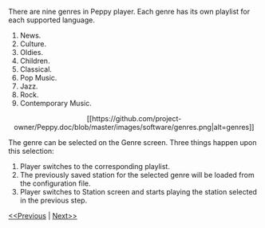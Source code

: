 There are nine genres in Peppy player. Each genre has its own playlist for each supported language.

1. News. 
2. Culture.
3. Oldies.
4. Children.
5. Classical.
6. Pop Music.
7. Jazz.
8. Rock.
9. Contemporary Music.

<p align="center">
[[https://github.com/project-owner/Peppy.doc/blob/master/images/software/genres.png|alt=genres]]
</p>

The genre can be selected on the Genre screen. Three things happen upon this selection: 

1. Player switches to the corresponding playlist. 
2. The previously saved station for the selected genre will be loaded from the configuration file.
3. Player switches to Station screen and starts playing the station selected in the previous step.

[<<Previous](https://github.com/project-owner/Peppy.doc/wiki/Station) | [Next>>](https://github.com/project-owner/Peppy.doc/wiki/Language)